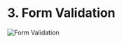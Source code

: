 # 3. Form Validation

![Form Validation](https://github.com/PlooJompong/Javascript-projects/assets/50630228/69f01224-f088-4e15-99bb-e810e493e1dd)

